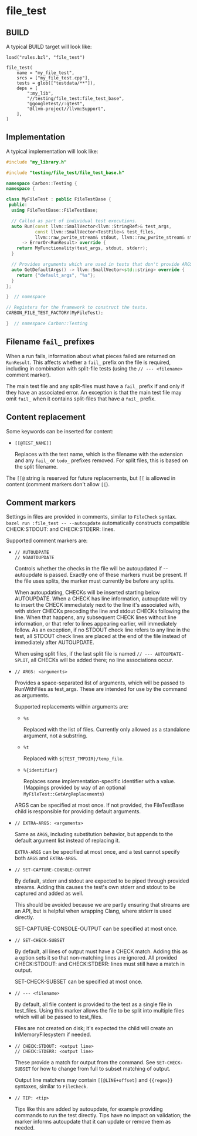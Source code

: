 # file_test

<!--
Part of the Carbon Language project, under the Apache License v2.0 with LLVM
Exceptions. See /LICENSE for license information.
SPDX-License-Identifier: Apache-2.0 WITH LLVM-exception
-->

<!--
{% raw %}
Hides `{{` from jekyll's liquid parsing. Note endraw at the bottom.
-->

## BUILD

A typical BUILD target will look like:

```starlark
load("rules.bzl", "file_test")

file_test(
    name = "my_file_test",
    srcs = ["my_file_test.cpp"],
    tests = glob(["testdata/**"]),
    deps = [
        ":my_lib",
        "//testing/file_test:file_test_base",
        "@googletest//:gtest",
        "@llvm-project//llvm:Support",
    ],
)
```

## Implementation

A typical implementation will look like:

```cpp
#include "my_library.h"

#include "testing/file_test/file_test_base.h"

namespace Carbon::Testing {
namespace {

class MyFileTest : public FileTestBase {
 public:
  using FileTestBase::FileTestBase;

  // Called as part of individual test executions.
  auto Run(const llvm::SmallVector<llvm::StringRef>& test_args,
           const llvm::SmallVector<TestFile>& test_files,
           llvm::raw_pwrite_stream& stdout, llvm::raw_pwrite_stream& stderr)
      -> ErrorOr<RunResult> override {
    return MyFunctionality(test_args, stdout, stderr);
  }

  // Provides arguments which are used in tests that don't provide ARGS.
  auto GetDefaultArgs() -> llvm::SmallVector<std::string> override {
    return {"default_args", "%s"};
  }
};

}  // namespace

// Registers for the framework to construct the tests.
CARBON_FILE_TEST_FACTORY(MyFileTest);

}  // namespace Carbon::Testing
```

## Filename `fail_` prefixes

When a run fails, information about what pieces failed are returned on
`RunResult`. This affects whether a `fail_` prefix on the file is required,
including in combination with split-file tests (using the `// --- <filename>`
comment marker).

The main test file and any split-files must have a `fail_` prefix if and only if
they have an associated error. An exception is that the main test file may omit
`fail_` when it contains split-files that have a `fail_` prefix.

## Content replacement

Some keywords can be inserted for content:

-   ```
    [[@TEST_NAME]]
    ```

    Replaces with the test name, which is the filename with the extension and
    any `fail_` or `todo_` prefixes removed. For split files, this is based on
    the split filename.

The `[[@` string is reserved for future replacements, but `[[` is allowed in
content (comment markers don't allow `[[`).

## Comment markers

Settings in files are provided in comments, similar to `FileCheck` syntax.
`bazel run :file_test -- --autoupdate` automatically constructs compatible
CHECK:STDOUT: and CHECK:STDERR: lines.

Supported comment markers are:

-   ```
    // AUTOUDPATE
    // NOAUTOUPDATE
    ```

    Controls whether the checks in the file will be autoupdated if --autoupdate
    is passed. Exactly one of these markers must be present. If the file uses
    splits, the marker must currently be before any splits.

    When autoupdating, CHECKs will be inserted starting below AUTOUPDATE. When a
    CHECK has line information, autoupdate will try to insert the CHECK
    immediately next to the line it's associated with, with stderr CHECKs
    preceding the line and stdout CHECKs following the line. When that happens,
    any subsequent CHECK lines without line information, or that refer to lines
    appearing earlier, will immediately follow. As an exception, if no STDOUT
    check line refers to any line in the test, all STDOUT check lines are placed
    at the end of the file instead of immediately after AUTOUPDATE.

    When using split files, if the last split file is named
    `// --- AUTOUPDATE-SPLIT`, all CHECKs will be added there; no line
    associations occur.

-   ```
    // ARGS: <arguments>
    ```

    Provides a space-separated list of arguments, which will be passed to
    RunWithFiles as test_args. These are intended for use by the command as
    arguments.

    Supported replacements within arguments are:

    -   `%s`

        Replaced with the list of files. Currently only allowed as a standalone
        argument, not a substring.

    -   `%t`

        Replaced with `${TEST_TMPDIR}/temp_file`.

    -   `%{identifier}`

        Replaces some implementation-specific identifier with a value. (Mappings
        provided by way of an optional `MyFileTest::GetArgReplacements`)

    ARGS can be specified at most once. If not provided, the FileTestBase child
    is responsible for providing default arguments.

-   ```
    // EXTRA-ARGS: <arguments>
    ```

    Same as `ARGS`, including substitution behavior, but appends to the default
    argument list instead of replacing it.

    `EXTRA-ARGS` can be specified at most once, and a test cannot specify both
    `ARGS` and `EXTRA-ARGS`.

-   ```
    // SET-CAPTURE-CONSOLE-OUTPUT
    ```

    By default, stderr and stdout are expected to be piped through provided
    streams. Adding this causes the test's own stderr and stdout to be captured
    and added as well.

    This should be avoided because we are partly ensuring that streams are an
    API, but is helpful when wrapping Clang, where stderr is used directly.

    SET-CAPTURE-CONSOLE-OUTPUT can be specified at most once.

-   ```
    // SET-CHECK-SUBSET
    ```

    By default, all lines of output must have a CHECK match. Adding this as a
    option sets it so that non-matching lines are ignored. All provided
    CHECK:STDOUT: and CHECK:STDERR: lines must still have a match in output.

    SET-CHECK-SUBSET can be specified at most once.

-   ```
    // --- <filename>
    ```

    By default, all file content is provided to the test as a single file in
    test_files. Using this marker allows the file to be split into multiple
    files which will all be passed to test_files.

    Files are not created on disk; it's expected the child will create an
    InMemoryFilesystem if needed.

-   ```
    // CHECK:STDOUT: <output line>
    // CHECK:STDERR: <output line>
    ```

    These provide a match for output from the command. See `SET-CHECK-SUBSET`
    for how to change from full to subset matching of output.

    Output line matchers may contain `[[@LINE+offset]` and `{{regex}}` syntaxes,
    similar to `FileCheck`.

-   ```
    // TIP: <tip>
    ```

    Tips like this are added by autoupdate, for example providing commands to
    run the test directly. Tips have no impact on validation; the marker informs
    autoupdate that it can update or remove them as needed.

<!--
{% endraw %}
-->
